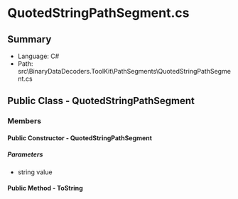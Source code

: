 ﻿# QuotedStringPathSegment.cs

## Summary

* Language: C#
* Path: src\BinaryDataDecoders.ToolKit\PathSegments\QuotedStringPathSegment.cs

## Public Class - QuotedStringPathSegment

### Members

#### Public Constructor - QuotedStringPathSegment

#####  Parameters

 - string value 

#### Public Method - ToString


